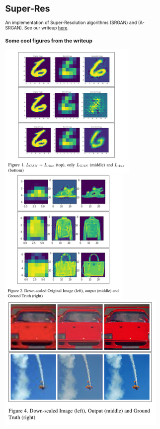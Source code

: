 # Super-Res

An implementation of Super-Resolution algorithms (SRGAN) and (A-SRGAN). See our writeup [here](https://y0mingzhang.github.io/assets/pdf/89b7e81a960f4e3f9cee9eb3c5e651c7.pdf).

### Some cool figures from the writeup
<img src="https://raw.githubusercontent.com/Y0mingZhang/Super-Res/master/fig/fig1.png" height="400">
<img src="https://raw.githubusercontent.com/Y0mingZhang/Super-Res/master/fig/fig2.png" height="400">
<img src="https://raw.githubusercontent.com/Y0mingZhang/Super-Res/master/fig/fig3.png" height="400">
